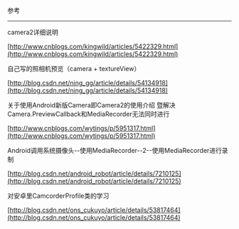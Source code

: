 参考

---

camera2详细说明

[http://www.cnblogs.com/kingwild/articles/5422329.html](http://www.cnblogs.com/kingwild/articles/5422329.html)

自己写的照相机预览（camera + textureView）

[http://blog.csdn.net/ning_gg/article/details/54134918](http://blog.csdn.net/ning_gg/article/details/54134918)

关于使用Android新版Camera即Camera2的使用介绍 暨解决Camera.PreviewCallback和MediaRecorder无法同时进行

[http://www.cnblogs.com/wytings/p/5951317.html](http://www.cnblogs.com/wytings/p/5951317.html)

Android调用系统摄像头--使用MediaRecorder--2--使用MediaRecorder进行录制

[http://blog.csdn.net/android_robot/article/details/7210125](http://blog.csdn.net/android_robot/article/details/7210125)

对安卓里CamcorderProfile类的学习

[http://blog.csdn.net/ons_cukuyo/article/details/53817464](http://blog.csdn.net/ons_cukuyo/article/details/53817464)